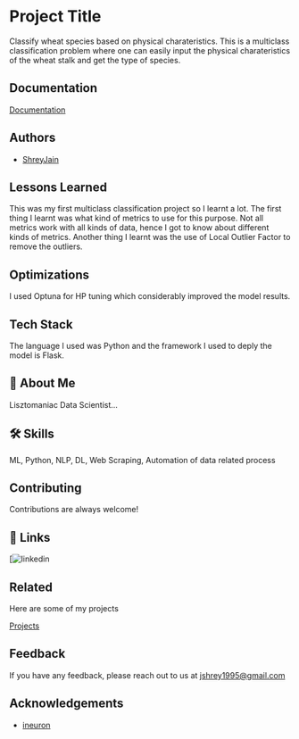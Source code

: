 
# Project Title

Classify wheat species based on physical charateristics. This is a multiclass classification problem where one can easily input the physical charateristics of the wheat stalk and get the type of species.


## Documentation

[Documentation](https://archive.ics.uci.edu/ml/datasets/Wheat+kernels)


## Authors

- [ShreyJain](https://github.com/shrey10926)


## Lessons Learned

This was my first multiclass classification project so I learnt a lot. The first thing I learnt was what kind of metrics to use for this purpose. Not all metrics work with all kinds of data, hence I got to know about different kinds of metrics.
Another thing I learnt was the use of Local Outlier Factor to remove the outliers.
## Optimizations

I used Optuna for HP tuning which considerably improved the model results.
## Tech Stack

The language I used was Python and the framework I used to deply the model is Flask.

## 🚀 About Me
Lisztomaniac Data Scientist...


## 🛠 Skills
ML, Python, NLP, DL, Web Scraping, Automation of data related process


## Contributing

Contributions are always welcome!




## 🔗 Links
[![linkedin](www.linkedin.com/in/shrey-jain-837504214)


## Related

Here are some of my projects

[Projects](https://github.com/shrey10926?tab=repositories)


## Feedback

If you have any feedback, please reach out to us at jshrey1995@gmail.com


## Acknowledgements

 - [ineuron](https://ineuron.ai/)

